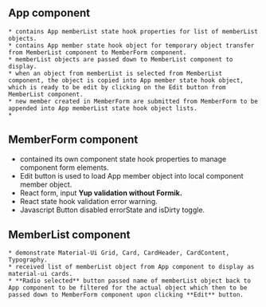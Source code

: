 
## App component
	* contains App memberList state hook properties for list of memberList objects.
	* contains App member state hook object for temporary object transfer from MemberList component to MemberForm component. 
	* memberList objects are passed down to MemberList component to display.
	* when an object from memberList is selected from MemberList component, the object is copied into App member state hook object, which is ready to be edit by clicking on the Edit button from MemberList component.
	* new member created in MemberForm are submitted from MemberForm to be appended into App memberList state hook object lists.
	* 

## MemberForm component
* contained its own component state hook properties to manage component form elements.
* Edit button is used to load App member object into local component member object.
* React form, input
__Yup validation without Formik.__
* React state hook validation error warning.
* Javascript Button disabled errorState and isDirty toggle.

## MemberList component
	* demonstrate Material-Ui Grid, Card, CardHeader, CardContent, Typography.
	* received list of memberList object from App component to display as material-ui cards.
	* **Radio selected** button passed name of memberList object back to App component to be filtered for the actual object which then to be passed down to MemberForm component upon clicking **Edit** button.
